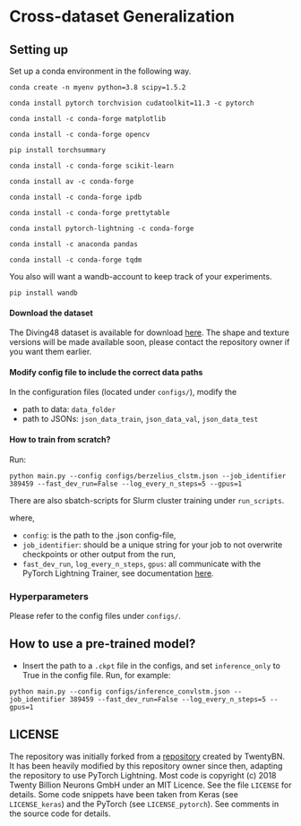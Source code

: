 # Cross-dataset Generalization


## Setting up

Set up a conda environment in the following way.

`conda create -n myenv python=3.8 scipy=1.5.2`

`conda install pytorch torchvision cudatoolkit=11.3 -c pytorch`

`conda install -c conda-forge matplotlib`

`conda install -c conda-forge opencv`

`pip install torchsummary`

`conda install -c conda-forge scikit-learn`

`conda install av -c conda-forge`

`conda install -c conda-forge ipdb`

`conda install -c conda-forge prettytable`

`conda install pytorch-lightning -c conda-forge`

`conda install -c anaconda pandas`

`conda install -c conda-forge tqdm`

You also will want a wandb-account to keep track of your experiments.

`pip install wandb`

#### Download the dataset
The Diving48 dataset is available for download [here](http://www.svcl.ucsd.edu/projects/resound/dataset.html).
The shape and texture versions will be made available soon, please contact the repository owner if you want them earlier.

#### Modify config file to include the correct data paths
In the configuration files (located under `configs/`), modify the
- path to data: `data_folder`
- path to JSONs: `json_data_train`, `json_data_val`, `json_data_test`

#### How to train from scratch?
Run:

`python main.py --config configs/berzelius_clstm.json --job_identifier 389459 --fast_dev_run=False --log_every_n_steps=5 --gpus=1`

There are also sbatch-scripts for Slurm cluster training under `run_scripts`.

where,
- `config`: is the path to the .json config-file,
- `job_identifier`: should be a unique string for your job to not overwrite checkpoints or other output from the run,
- `fast_dev_run`, `log_every_n_steps`, `gpus`: all communicate with the PyTorch Lightning Trainer, see documentation [here](https://pytorch-lightning.readthedocs.io/en/latest/common/trainer.html).

### Hyperparameters
Please refer to the config files under `configs/`.


## How to use a pre-trained model?
- Insert the path to a `.ckpt` file in the configs, and set `inference_only` to True in the config file.
Run, for example:

`python main.py --config configs/inference_convlstm.json --job_identifier 389459 --fast_dev_run=False --log_every_n_steps=5 --gpus=1`


## LICENSE
The repository was initially forked from a [repository](https://github.com/TwentyBN/smth-smth-baseline/) created by TwentyBN. It has been heavily modified by this repository owner since then, adapting the repository to use PyTorch Lightning. 
Most code is copyright (c) 2018 Twenty Billion Neurons GmbH under an MIT Licence. See the file `LICENSE` for details.
Some code snippets have been taken from Keras (see `LICENSE_keras`) and the PyTorch (see `LICENSE_pytorch`). See comments in the source code for details.

